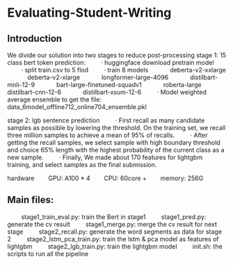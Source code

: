 # Evaluating-Student-Writing

## Introduction
We divide our solution into two stages to reduce post-processing
stage 1:
15 class bert token prediction:
   · huggingface download pretrain model
   · split train.csv to 5 flod
   · train 8 models
    deberta-v2-xxlarge
    deberta-v2-xlarge
    longformer-large-4096
    distilbart-mnli-12-9
    bart-large-finetuned-squadv1
    roberta-large
    distilbart-cnn-12-6
    distilbart-xsum-12-6
   · Model weighted average ensemble to get the file:
    data_6model_offline712_online704_ensemble.pkl

stage 2:
lgb sentence prediction
   · First recall as many candidate samples as possible by lowering the threshold. On the training set, we recall three million samples to achieve a mean of 95% of recalls.
   · After getting the recall samples, we select sample with high boundary threshold and choice 65% length with the highest probability of the current class as a new sample.
   · Finally, We made about 170 features for lightgbm training, and select samples as the final submission.

hardware
  GPU: A100 * 4
  CPU: 60core +
  memory: 256G

## Main files:
   stage1_train_eval.py: train the Bert in stage1
   stage1_pred.py: generate the cv result
   stage1_merge.py: merge the cv result for next stage
   stage2_recall.py: generate the word segments as data for stage 2
   stage2_lstm_pca_train.py: train the lstm & pca model as features of lightgbm
   stage2_lgb_train.py: train the lightgbm model
   init.sh: the scripts to run all the pipeline

